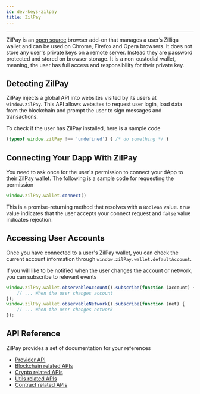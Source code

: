 ```yaml
---
id: dev-keys-zilpay
title: ZilPay
---
```


---

ZilPay is an [open source](https://github.com/zilpay/zil-pay) browser add-on that manages a user’s Zilliqa wallet and can be used on Chrome, Firefox and Opera browsers.
It does not store any user's private keys on a remote server. Instead they are password protected and stored on browser storage.
It is a non-custodial wallet, meaning, the user has full access and responsibility for their private key. 

## Detecting ZilPay

ZilPay injects a global API into websites visited by its users at 
    ```window.zilPay```. This API allows websites to request user login, load data from the blockchain and prompt the user to sign messages and transactions.

To check if the user has ZilPay installed, here is a sample code
 ```typescript
 (typeof window.zilPay !== 'undefined') { /* do something */ }
 ```

## Connecting Your Dapp With ZilPay

You need to ask once for the user's permission to connect your dApp to their ZilPay wallet. The following is a sample code for requesting the permission
```typescript
window.zilPay.wallet.connect()
```
This is a promise-returning method that resolves with a `Boolean` value. `true` value indicates that the user accepts your connect request and `false` value indicates rejection.

## Accessing User Accounts
Once you have connected to a user's ZilPay wallet, you can check the current account information through ```window.zilPay.wallet.defaultAccount```.

If you will like to be notified when the user changes the account or network, you can subscribe to relevant events
```typescript
window.zilPay.wallet.observableAccount().subscribe(function (account) {
    // ... When the user changes account
});
window.zilPay.wallet.observableNetwork().subscribe(function (net) {
    // ... When the user changes network
});
```

## API Reference
ZilPay provides a set of documentation for your references
- [Provider API](https://zilpay.xyz/Documentation/zilliqa-provider/)
- [Blockchain related APIs](https://zilpay.xyz/Documentation/zilliqa-api-blockchain/)
- [Crypto related APIs](https://zilpay.xyz/Documentation/zilliqa-api-crypto/)
- [Utils related APIs](https://zilpay.xyz/Documentation/zilliqa-api-utils/)
- [Contract related APIs](https://zilpay.xyz/Documentation/zilliqa-contracts/)
